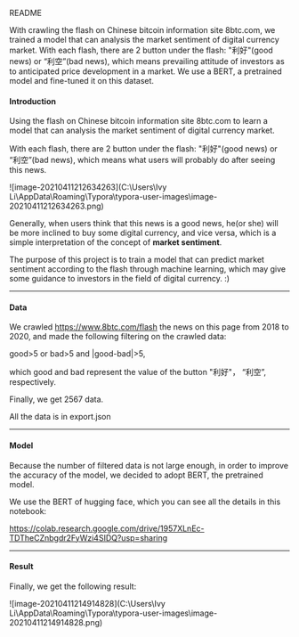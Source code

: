 README

With crawling the flash on Chinese bitcoin information site 8btc.com, we trained a model that can analysis the market sentiment of digital currency market. With each flash, there are 2 button under the flash: "利好"(good news) or “利空”(bad news), which means  prevailing attitude of investors as to anticipated price development in a market. We use a BERT, a pretrained model and fine-tuned it on this dataset.

#### **Introduction**

Using the flash on Chinese bitcoin information site 8btc.com to learn a model that can analysis the market sentiment of digital currency market.

With each flash, there are 2 button under the flash: "利好"(good news) or “利空”(bad news), which means what users will probably do after seeing this news.

![image-20210411212634263](C:\Users\Ivy Li\AppData\Roaming\Typora\typora-user-images\image-20210411212634263.png)

Generally, when users think that this news is a good news, he(or she) will be more inclined to buy some digital currency, and vice versa, which is a simple interpretation of the concept of **market sentiment**.

The purpose of this project is to train a model that can predict market sentiment according to the flash through machine learning, which may give some guidance to investors in the field of digital currency. :)

------

#### Data

We crawled https://www.8btc.com/flash the news on this page from 2018 to 2020, and made the following filtering on the crawled data:   

good>5 or bad>5 and |good-bad|>5,

which good and bad represent the value of the button "利好"， “利空”, respectively.

Finally, we get 2567 data.

All the data is in export.json

------

#### Model

Because the number of filtered data is not large enough, in order to improve the accuracy of the model, we decided to adopt BERT, the pretrained model.

We use the BERT of hugging face, which you can see all the details in this notebook:

https://colab.research.google.com/drive/1957XLnEc-TDTheCZnbgdr2FyWzi4SIDQ?usp=sharing

------

#### Result

Finally, we get the following result:

![image-20210411214914828](C:\Users\Ivy Li\AppData\Roaming\Typora\typora-user-images\image-20210411214914828.png)

